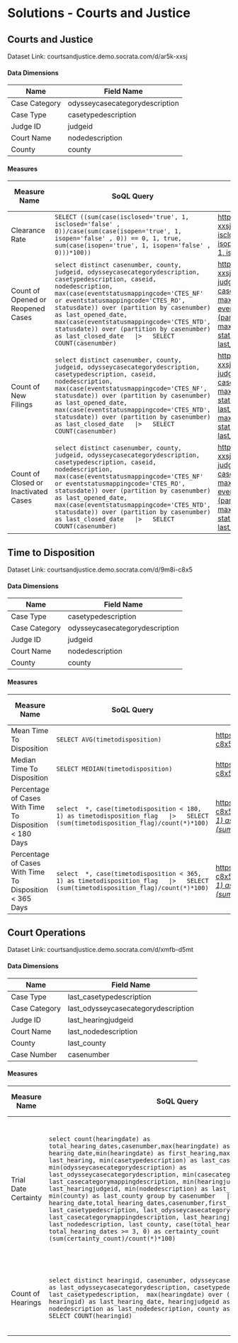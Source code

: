 
 # Solutions - Courts and Justice
 ## Courts and Justice 
 Dataset Link: courtsandjustice.demo.socrata.com/d/ar5k-xxsj
 #### Data Dimensions

 | Name | Field Name |
|--------- |--------- |
 | Case Category | odysseycasecategorydescription |
 | Case Type | casetypedescription |
 | Judge ID | judgeid |
 | Court Name | nodedescription |
 | County | county |
 #### Measures

 | Measure Name | SoQL Query | Example Link | Approximate Query Time (in seconds) |
|--------- |--------- |--------- |--------- |
 | Clearance Rate | `SELECT ((sum(case(isclosed='true', 1, isclosed='false' , 0))/case(sum(case(isopen='true', 1, isopen='false' , 0)) == 0, 1, true, sum(case(isopen='true', 1, isopen='false' , 0)))*100))` | [https://courtsandjustice.demo.socrata.com/resource/ar5k-xxsj.json?$query=SELECT \(\(sum\(case\(isclosed='true', 1, isclosed='false' , 0\)\)/case\(sum\(case\(isopen='true', 1, isopen='false' , 0\)\) == 0, 1, true, sum\(case\(isopen='true', 1, isopen='false' , 0\)\)\)*100\)\)](https://courtsandjustice.demo.socrata.com/resource/ar5k-xxsj.json?$query=SELECT%20%28%28sum%28case%28isclosed%3D%27true%27%2C%201%2C%20isclosed%3D%27false%27%20%2C%200%29%29/case%28sum%28case%28isopen%3D%27true%27%2C%201%2C%20isopen%3D%27false%27%20%2C%200%29%29%20%3D%3D%200%2C%201%2C%20true%2C%20sum%28case%28isopen%3D%27true%27%2C%201%2C%20isopen%3D%27false%27%20%2C%200%29%29%29%2A100%29%29) | 6.0 |
 | Count of Opened or Reopened Cases | `select distinct casenumber, county, judgeid, odysseycasecategorydescription, casetypedescription, caseid, nodedescription, max(case(eventstatusmappingcode='CTES_NF' or eventstatusmappingcode='CTES_RO', statusdate)) over (partition by casenumber) as last_opened_date,  max(case(eventstatusmappingcode='CTES_NTD', statusdate)) over (partition by casenumber)  as last_closed_date   \|>   SELECT COUNT(casenumber)` | [https://courtsandjustice.demo.socrata.com/resource/ar5k-xxsj.json?$query=select distinct casenumber, county, judgeid, odysseycasecategorydescription, casetypedescription, caseid, nodedescription, max\(case\(eventstatusmappingcode='CTES_NF' or eventstatusmappingcode='CTES_RO', statusdate\)\) over \(partition by casenumber\) as last_opened_date,  max\(case\(eventstatusmappingcode='CTES_NTD', statusdate\)\) over \(partition by casenumber\)  as last_closed_date \|> SELECT COUNT\(casenumber\)](https://courtsandjustice.demo.socrata.com/resource/ar5k-xxsj.json?$query=select%20distinct%20casenumber%2C%20county%2C%20judgeid%2C%20odysseycasecategorydescription%2C%20casetypedescription%2C%20caseid%2C%20nodedescription%2C%20max%28case%28eventstatusmappingcode%3D%27CTES_NF%27%20or%20eventstatusmappingcode%3D%27CTES_RO%27%2C%20statusdate%29%29%20over%20%28partition%20by%20casenumber%29%20as%20last_opened_date%2C%20%20max%28case%28eventstatusmappingcode%3D%27CTES_NTD%27%2C%20statusdate%29%29%20over%20%28partition%20by%20casenumber%29%20%20as%20last_closed_date%20%7C%3E%20SELECT%20COUNT%28casenumber%29) | 0.51 |
 | Count of New Filings | `select distinct casenumber, county, judgeid, odysseycasecategorydescription, casetypedescription, caseid, nodedescription, max(case(eventstatusmappingcode='CTES_NF', statusdate)) over (partition by casenumber) as last_opened_date,  max(case(eventstatusmappingcode='CTES_NTD', statusdate)) over (partition by casenumber)  as last_closed_date   \|>   SELECT COUNT(casenumber)` | [https://courtsandjustice.demo.socrata.com/resource/ar5k-xxsj.json?$query=select distinct casenumber, county, judgeid, odysseycasecategorydescription, casetypedescription, caseid, nodedescription, max\(case\(eventstatusmappingcode='CTES_NF', statusdate\)\) over \(partition by casenumber\) as last_opened_date,  max\(case\(eventstatusmappingcode='CTES_NTD', statusdate\)\) over \(partition by casenumber\)  as last_closed_date \|> SELECT COUNT\(casenumber\)](https://courtsandjustice.demo.socrata.com/resource/ar5k-xxsj.json?$query=select%20distinct%20casenumber%2C%20county%2C%20judgeid%2C%20odysseycasecategorydescription%2C%20casetypedescription%2C%20caseid%2C%20nodedescription%2C%20max%28case%28eventstatusmappingcode%3D%27CTES_NF%27%2C%20statusdate%29%29%20over%20%28partition%20by%20casenumber%29%20as%20last_opened_date%2C%20%20max%28case%28eventstatusmappingcode%3D%27CTES_NTD%27%2C%20statusdate%29%29%20over%20%28partition%20by%20casenumber%29%20%20as%20last_closed_date%20%7C%3E%20SELECT%20COUNT%28casenumber%29) | 0.5 |
 | Count of Closed or Inactivated Cases | `select distinct casenumber, county, judgeid, odysseycasecategorydescription, casetypedescription, caseid, nodedescription, max(case(eventstatusmappingcode='CTES_NF' or eventstatusmappingcode='CTES_RO', statusdate)) over (partition by casenumber) as last_opened_date,  max(case(eventstatusmappingcode='CTES_NTD', statusdate)) over (partition by casenumber)  as last_closed_date   \|>   SELECT COUNT(casenumber)` | [https://courtsandjustice.demo.socrata.com/resource/ar5k-xxsj.json?$query=select distinct casenumber, county, judgeid, odysseycasecategorydescription, casetypedescription, caseid, nodedescription, max\(case\(eventstatusmappingcode='CTES_NF' or eventstatusmappingcode='CTES_RO', statusdate\)\) over \(partition by casenumber\) as last_opened_date,  max\(case\(eventstatusmappingcode='CTES_NTD', statusdate\)\) over \(partition by casenumber\)  as last_closed_date \|> SELECT COUNT\(casenumber\)](https://courtsandjustice.demo.socrata.com/resource/ar5k-xxsj.json?$query=select%20distinct%20casenumber%2C%20county%2C%20judgeid%2C%20odysseycasecategorydescription%2C%20casetypedescription%2C%20caseid%2C%20nodedescription%2C%20max%28case%28eventstatusmappingcode%3D%27CTES_NF%27%20or%20eventstatusmappingcode%3D%27CTES_RO%27%2C%20statusdate%29%29%20over%20%28partition%20by%20casenumber%29%20as%20last_opened_date%2C%20%20max%28case%28eventstatusmappingcode%3D%27CTES_NTD%27%2C%20statusdate%29%29%20over%20%28partition%20by%20casenumber%29%20%20as%20last_closed_date%20%7C%3E%20SELECT%20COUNT%28casenumber%29) | 0.45 |
 ## Time to Disposition 
 Dataset Link: courtsandjustice.demo.socrata.com/d/9m8i-c8x5
 #### Data Dimensions

 | Name | Field Name |
|--------- |--------- |
 | Case Type | casetypedescription |
 | Case Category | odysseycasecategorydescription |
 | Judge ID | judgeid |
 | Court Name | nodedescription |
 | County | county |
 #### Measures

 | Measure Name | SoQL Query | Example Link | Approximate Query Time (in seconds) |
|--------- |--------- |--------- |--------- |
 | Mean Time To Disposition | `SELECT AVG(timetodisposition)` | [https://courtsandjustice.demo.socrata.com/resource/9m8i-c8x5.json?$query=SELECT AVG\(timetodisposition\)](https://courtsandjustice.demo.socrata.com/resource/9m8i-c8x5.json?$query=SELECT%20AVG%28timetodisposition%29) | 1.29 |
 | Median Time To Disposition | `SELECT MEDIAN(timetodisposition)` | [https://courtsandjustice.demo.socrata.com/resource/9m8i-c8x5.json?$query=SELECT MEDIAN\(timetodisposition\)](https://courtsandjustice.demo.socrata.com/resource/9m8i-c8x5.json?$query=SELECT%20MEDIAN%28timetodisposition%29) | 11.63 |
 | Percentage of Cases With Time To Disposition < 180 Days | `select  *, case(timetodisposition < 180, 1) as timetodisposition_flag   \|>   SELECT (sum(timetodisposition_flag)/count(*)*100)` | [https://courtsandjustice.demo.socrata.com/resource/9m8i-c8x5.json?$query=select  *, case\(timetodisposition < 180, 1\) as timetodisposition_flag \|> SELECT \(sum\(timetodisposition_flag\)/count\(*\)*100\)](https://courtsandjustice.demo.socrata.com/resource/9m8i-c8x5.json?$query=select%20%20%2A%2C%20case%28timetodisposition%20%3C%20180%2C%201%29%20as%20timetodisposition_flag%20%7C%3E%20SELECT%20%28sum%28timetodisposition_flag%29/count%28%2A%29%2A100%29) | 1.8 |
 | Percentage of Cases With Time To Disposition < 365 Days | `select  *, case(timetodisposition < 365, 1) as timetodisposition_flag   \|>   SELECT (sum(timetodisposition_flag)/count(*)*100)` | [https://courtsandjustice.demo.socrata.com/resource/9m8i-c8x5.json?$query=select  *, case\(timetodisposition < 365, 1\) as timetodisposition_flag \|> SELECT \(sum\(timetodisposition_flag\)/count\(*\)*100\)](https://courtsandjustice.demo.socrata.com/resource/9m8i-c8x5.json?$query=select%20%20%2A%2C%20case%28timetodisposition%20%3C%20365%2C%201%29%20as%20timetodisposition_flag%20%7C%3E%20SELECT%20%28sum%28timetodisposition_flag%29/count%28%2A%29%2A100%29) | 2.02 |
 ## Court Operations 
 Dataset Link: courtsandjustice.demo.socrata.com/d/xmfb-d5mt
 #### Data Dimensions

 | Name | Field Name |
|--------- |--------- |
 | Case Type | last_casetypedescription |
 | Case Category | last_odysseycasecategorydescription |
 | Judge ID | last_hearingjudgeid |
 | Court Name | last_nodedescription |
 | County | last_county |
 | Case Number | casenumber |
 #### Measures

 | Measure Name | SoQL Query | Example Link | Approximate Query Time (in seconds) |
|--------- |--------- |--------- |--------- |
 | Trial Date Certainty | `select count(hearingdate) as total_hearing_dates,casenumber,max(hearingdate) as hearing_date,min(hearingdate) as first_hearing,max(hearingdate) as last_hearing, min(casetypedescription) as last_casetypedescription, min(odysseycasecategorydescription) as last_odysseycasecategorydescription, min(casecategorydescription) as last_casecategorymappingdescription, min(hearingjudgeid) as last_hearingjudgeid, min(nodedescription) as last_nodedescription, min(county) as last_county group by casenumber   \|>   select hearing_date,total_hearing_dates,casenumber,first_hearing,last_hearing, last_casetypedescription, last_odysseycasecategorydescription, last_casecategorymappingdescription, last_hearingjudgeid, last_nodedescription, last_county, case(total_hearing_dates < 3, 1, total_hearing_dates >= 3, 0) as certainty_count   \|>   SELECT (sum(certainty_count)/count(*)*100)` | [https://courtsandjustice.demo.socrata.com/resource/xmfb-d5mt.json?$query=select count\(hearingdate\) as total_hearing_dates,casenumber,max\(hearingdate\) as hearing_date,min\(hearingdate\) as first_hearing,max\(hearingdate\) as last_hearing, min\(casetypedescription\) as last_casetypedescription, min\(odysseycasecategorydescription\) as last_odysseycasecategorydescription, min\(casecategorydescription\) as last_casecategorymappingdescription, min\(hearingjudgeid\) as last_hearingjudgeid, min\(nodedescription\) as last_nodedescription, min\(county\) as last_county group by casenumber \|> select hearing_date,total_hearing_dates,casenumber,first_hearing,last_hearing, last_casetypedescription, last_odysseycasecategorydescription, last_casecategorymappingdescription, last_hearingjudgeid, last_nodedescription, last_county, case\(total_hearing_dates < 3, 1, total_hearing_dates >= 3, 0\) as certainty_count \|> SELECT \(sum\(certainty_count\)/count\(*\)*100\)](https://courtsandjustice.demo.socrata.com/resource/xmfb-d5mt.json?$query=select%20count%28hearingdate%29%20as%20total_hearing_dates%2Ccasenumber%2Cmax%28hearingdate%29%20as%20hearing_date%2Cmin%28hearingdate%29%20as%20first_hearing%2Cmax%28hearingdate%29%20as%20last_hearing%2C%20min%28casetypedescription%29%20as%20last_casetypedescription%2C%20min%28odysseycasecategorydescription%29%20as%20last_odysseycasecategorydescription%2C%20min%28casecategorydescription%29%20as%20last_casecategorymappingdescription%2C%20min%28hearingjudgeid%29%20as%20last_hearingjudgeid%2C%20min%28nodedescription%29%20as%20last_nodedescription%2C%20min%28county%29%20as%20last_county%20group%20by%20casenumber%20%7C%3E%20select%20hearing_date%2Ctotal_hearing_dates%2Ccasenumber%2Cfirst_hearing%2Clast_hearing%2C%20last_casetypedescription%2C%20last_odysseycasecategorydescription%2C%20last_casecategorymappingdescription%2C%20last_hearingjudgeid%2C%20last_nodedescription%2C%20last_county%2C%20case%28total_hearing_dates%20%3C%203%2C%201%2C%20total_hearing_dates%20%3E%3D%203%2C%200%29%20as%20certainty_count%20%7C%3E%20SELECT%20%28sum%28certainty_count%29/count%28%2A%29%2A100%29) | 0.44 |
 | Count of Hearings | `select distinct hearingid, casenumber, odysseycasecategorydescription as last_odysseycasecategorydescription, casetypedescription as last_casetypedescription,  max(hearingdate) over (partition by hearingid) as last_hearing_date, hearingjudgeid as last_hearingjudgeid, nodedescription as last_nodedescription, county as last_county   \|>   SELECT COUNT(hearingid)` | [https://courtsandjustice.demo.socrata.com/resource/xmfb-d5mt.json?$query=select distinct hearingid, casenumber, odysseycasecategorydescription as last_odysseycasecategorydescription, casetypedescription as last_casetypedescription,  max\(hearingdate\) over \(partition by hearingid\) as last_hearing_date, hearingjudgeid as last_hearingjudgeid, nodedescription as last_nodedescription, county as last_county \|> SELECT COUNT\(hearingid\)](https://courtsandjustice.demo.socrata.com/resource/xmfb-d5mt.json?$query=select%20distinct%20hearingid%2C%20casenumber%2C%20odysseycasecategorydescription%20as%20last_odysseycasecategorydescription%2C%20casetypedescription%20as%20last_casetypedescription%2C%20%20max%28hearingdate%29%20over%20%28partition%20by%20hearingid%29%20as%20last_hearing_date%2C%20hearingjudgeid%20as%20last_hearingjudgeid%2C%20nodedescription%20as%20last_nodedescription%2C%20county%20as%20last_county%20%7C%3E%20SELECT%20COUNT%28hearingid%29) | 0.52 |